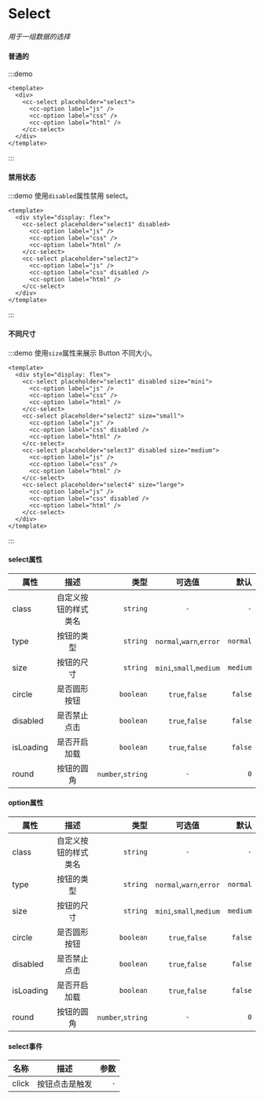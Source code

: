 # Select
*用于一组数据的选择*
#### 普通的
:::demo
```vue
<template>
  <div>
    <cc-select placeholder="select">
      <cc-option label="js" />
      <cc-option label="css" />
      <cc-option label="html" />
    </cc-select>
  </div>
</template>
```
:::

#### 禁用状态
:::demo 使用`disabled`属性禁用 select。
```vue
<template>
  <div style="display: flex">
    <cc-select placeholder="select1" disabled>
      <cc-option label="js" />
      <cc-option label="css" />
      <cc-option label="html" />
    </cc-select>
    <cc-select placeholder="select2">
      <cc-option label="js" />
      <cc-option label="css" disabled />
      <cc-option label="html" />
    </cc-select>
  </div>
</template>
```
:::

#### 不同尺寸
:::demo 使用`size`属性来展示 Button 不同大小。
```vue
<template>
  <div style="display: flex">
    <cc-select placeholder="select1" disabled size="mini">
      <cc-option label="js" />
      <cc-option label="css" />
      <cc-option label="html" />
    </cc-select>
    <cc-select placeholder="select2" size="small">
      <cc-option label="js" />
      <cc-option label="css" disabled />
      <cc-option label="html" />
    </cc-select>
    <cc-select placeholder="select3" disabled size="medium">
      <cc-option label="js" />
      <cc-option label="css" />
      <cc-option label="html" />
    </cc-select>
    <cc-select placeholder="select4" size="large">
      <cc-option label="js" />
      <cc-option label="css" disabled />
      <cc-option label="html" />
    </cc-select>
  </div>
</template>
```
:::


#### select属性
| 属性 | 描述 | 类型 | 可选值 | 默认 |
| ------------- |:-------------:| -----:|:-------------:| -----:|
| class | 自定义按钮的样式类名 | `string` | `-` | `-`  |
| type  | 按钮的类型 | `string` | `normal`,`warn`,`error` | `normal` |
| size | 按钮的尺寸 | `string` | `mini`,`small`,`medium` | `medium` |
| circle | 是否圆形按钮 | `boolean` | `true`,`false` | `false` |
| disabled | 是否禁止点击 | `boolean` | `true`,`false` | `false` |
| isLoading | 是否开启加载 | `boolean` | `true`,`false` | `false` |
| round | 按钮的圆角 | `number`,`string` | `-` | `0` |

#### option属性
| 属性 | 描述 | 类型 | 可选值 | 默认 |
| ------------- |:-------------:| -----:|:-------------:| -----:|
| class | 自定义按钮的样式类名 | `string` | `-` | `-`  |
| type  | 按钮的类型 | `string` | `normal`,`warn`,`error` | `normal` |
| size | 按钮的尺寸 | `string` | `mini`,`small`,`medium` | `medium` |
| circle | 是否圆形按钮 | `boolean` | `true`,`false` | `false` |
| disabled | 是否禁止点击 | `boolean` | `true`,`false` | `false` |
| isLoading | 是否开启加载 | `boolean` | `true`,`false` | `false` |
| round | 按钮的圆角 | `number`,`string` | `-` | `0` |

#### select事件
| 名称 | 描述 | 参数 |
| ------------- |:-------------:| -----:|
| click | 按钮点击是触发 | `-` |
